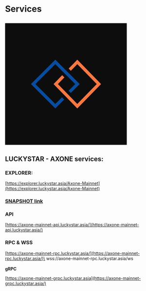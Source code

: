 # Services

## ![](../../../.gitbook/assets/axone_400x400.jpg)

## LUCKYSTAR - AXONE services:

### EXPLORER:&#x20;

[https://explorer.luckystar.asia/Axone-Mainnet](https://explorer.luckystar.asia/Axone-Mainnet)

### [SNAPSHOT link](snapshot.md)

### API

[https://axone-mainnet-api.luckystar.asia/](https://axone-mainnet-api.luckystar.asia/)

### RPC & WSS

[https://axone-mainnet-rpc.luckystar.asia/](https://axone-mainnet-rpc.luckystar.asia/)\
wss://axone-mainnet-rpc.luckystar.asia/ws\
\
**gRPC**

[https://axone-mainnet-grpc.luckystar.asia](https://axone-mainnet-grpc.luckystar.asia/)

